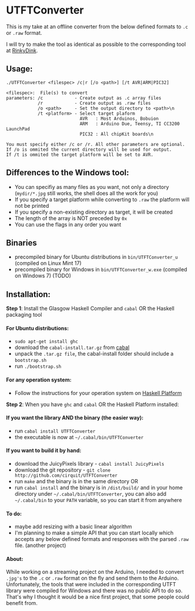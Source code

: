 # UTFTConverter

This is my take at an offline converter from the below defined formats to `.c` or `.raw` format.

I will try to make the tool as identical as possible to the corresponding tool at [RinkyDink](http://www.rinkydinkelectronics.com/library.php?id=51).

## Usage:

  ```
  ./UTFTConverter <filespec> /c|r [/o <path>] [/t AVR|ARM|PIC32]

  <filespec>:  File(s) to convert
  parameters: /c            - Create output as .c array files
              /r            - Create output as .raw files
              /o <path>     - Set the output directory to <path>\n
              /t <platform> - Select target plaform
                              AVR   : Most Arduinos, Bobuion
                              ARM   : Arduino Due, Teensy, TI CC3200 LaunchPad
                              PIC32 : All chipKit boards\n

  You must specify either /c or /r. All other parameters are optional.
  If /o is ommited the current directory will be used for output.
  If /t is ommited the target platform will be set to AVR.
  ```

## Differences to the Windows tool:

  * You can specifiy as many files as you want, not only a directory (`mydir/*.jpg` still works, the shell does all the work for you)
  * If you specify a target platform while converting to `.raw` the platform will not be printed
  * If you specify a non-existing directory as target, it will be created
  * The length of the array is NOT preceded by `0x`
  * You can use the flags in any order you want

## Binaries

  * precompiled binary for Ubuntu distributions in `bin/UTFTConverter_u` (compiled on Linux Mint 17)
  * precompiled binary for Windows in `bin/UTFTConverter_w.exe` (compiled on Windows 7) (TODO)

## Installation:

**Step 1**: Install the Glasgow Haskell Compiler and `cabal` OR the Haskell packaging tool

#### For Ubuntu distributions:
  * `sudo apt-get install ghc`
  * download the `cabal-install.tar.gz` from [cabal](http://hackage.haskell.org/package/cabal-install)
  * unpack the `.tar.gz file`, the cabal-install folder should include a `bootstrap.sh`
  * run `./bootstrap.sh`

#### For any operation system:
  * Follow the instructions for your operation system on [Haskell Platform](http://haskell.org/platform)


**Step 2**: When you have `ghc` and `cabal` OR the Haskell Platform installed:

#### If you want the library AND the binary (the easier way):
  * run `cabal install UTFTConverter`
  * the executable is now at `~/.cabal/bin/UTFTConverter`

#### If you want to build it by hand:
  * download the JuicyPixels library - `cabal install JuicyPixels`
  * download the git repository - `git clone http://github.com/cirquit/UTFTConverter`
  * run `make` and the binary is in the same directory OR
  * run `cabal install` and the binary is in `/dist/build/` and in your home directory under `~/.cabal/bin/UTFTConverter`, you can also add `~/.cabal/bin` to your `PATH` variable, so you can start it from anywhere

#### To do:

  * maybe add resizing with a basic linear algorithm
  * I'm planning to make a simple API that you can start locally which accepts any below defined formats and responses with the parsed `.raw` file. (another project)

#### About:

While working on a streaming project on the Arduino, I needed to convert `.jpg's` to the `.c` or `.raw` format on the fly and send them to the Arduino. Unfortunately, the tools that were included in the corresponding UTFT library were compiled for Windows and there was no public API to do so. That's why I thought it would be a nice first project, that some people could benefit from.
